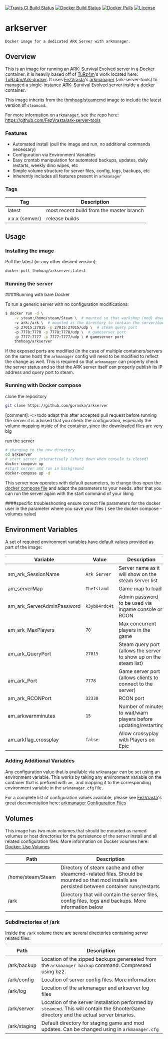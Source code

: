 [![Travis CI Build Status](https://img.shields.io/travis/thmhoag/arkserver/master?label=Travis%20CI&style=flat-square)](https://travis-ci.org/github/thmhoag/arkserver)
[![Docker Build Status](https://img.shields.io/docker/cloud/build/thmhoag/arkserver?style=flat-square)](https://hub.docker.com/r/thmhoag/arkserver/builds/)
[![Docker Pulls](https://img.shields.io/docker/pulls/thmhoag/arkserver.svg?style=flat-square)](https://hub.docker.com/r/thmhoag/arkserver/) 
[![License](https://img.shields.io/dub/l/vibe-d.svg?style=flat-square)](https://github.com/thmhoag/arkserver/blob/master/LICENSE)


# arkserver
```
Docker image for a dedicated ARK Server with arkmanager.
```

## Overview

This is an image for running an ARK: Survival Evolved server in a Docker container. It is heavily based off of [TuRz4m](https://github.com/TuRz4m)'s work located here: [TuRz4m/Ark-docker](https://github.com/TuRz4m/Ark-docker). It uses [FezVrasta](https://github.com/FezVrasta)'s [arkmanager](https://github.com/FezVrasta/ark-server-tools) (ark-server-tools) to managed a single-instance ARK: Survival Evolved server inside a docker container.

This image inherits from the [thmhoag/steamcmd](https://github.com/thmhoag/steamcmd) image to include the latest version of `steamcmd`.

For more information on `arkmanager`, see the repo here: https://github.com/FezVrasta/ark-server-tools

### Features
* Automated install (pull the image and run, no additional commands necessary)
* Configuration via Environment Variables
* Easy crontab manipulation for automated backups, updates, daily restarts, weekly dino wipes, etc
* Simple volume structure for server files, config, logs, backups, etc
* Inherently includes all features present in `arkmanager`

### Tags
| Tag | Description |
|--|--|
| latest | most recent build from the master branch |
| x.x.x (semver) | release builds |

## Usage

### Installing the image

Pull the latest (or any other desired version):
```bash
docker pull thmhoag/arkserver:latest
```

### Running the server
####Running with bare Docker

To run a generic server with no configuration modifications:
```bash
$ docker run -d \
    -v steam:/home/steam/Steam \  # mounted so that workshop (mod) downloads are persisted
    -v ark:/ark \  # mounted as the directory to contain the server/backup/log/config files
    -p 27015:27015 -p 27015:27015/udp \  # steam query port
    -p 7778:7778 -p 7778:7778/udp \  # gameserver port
    -p 7777:7777 -p 7777:7777/udp \ # gameserver port
    thmhoag/arkserver
```

If the exposed ports are modified (in the case of multiple containers/servers on the same host) the `arkmanager` config will need to be modified to reflect the change as well. This is required so that `arkmanager` can properly check the server status and so that the ARK server itself can properly publish its IP address and query port to steam.

### Running with Docker compose
clone the repository 
```bash
git clone https://github.com/gornoka/arkserver   
```
[comment]: <> todo adapt this after accepted pull request
before running the server it is advised that you check the configuration, especially the volume mapping inside of the container, since the downloaded files are very big


run the server 
```bash
# changing to the new directory
cd arkserver
# start server interactively (shuts down when console is closed)
docker-compose up 
#start server and run in background 
docker-compose up -d
```
This server now operates with default parameters, to change thos open the 
[docker compose file](/docker-compose.yaml) and adapt the parameters to your needs.
after that you can run the server again with the start command of your liking

####specific troubleshooting
ensure correct file parameters for the docker user in the parameter where you save your files ( see the docker compose - volumes value)


## Environment Variables

A set of required environment variables have default values provided as part of the image:

| Variable | Value | Description |
| - | - | - |
| am_ark_SessionName | `Ark Server` | Server name as it will show on the steam server list |
| am_serverMap | `TheIsland` | Game map to load |
| am_ark_ServerAdminPassword | `k3yb04rdc4t` | Admin password to be used via ingame console or RCON |
| am_ark_MaxPlayers | `70` | Max concurrent players in the game |
| am_ark_QueryPort | `27015` | Steam query port (allows the server to show up on the steam list) |
| am_ark_Port | `7778` | Game server port (allows clients to connect to the server) |
| am_ark_RCONPort | `32330` | RCON port |
| am_arkwarnminutes | `15` | Number of minutes to wait/warn players before updating/restarting |
| am_arkflag_crossplay | `false` | Allow crossyplay with Players on Epic |

### Adding Additional Variables

Any configuration value that is available via `arkmanager` can be set using an environment variable. This works by taking any environment variable on the container that is prefixed with `am_` and mapping it to the corresponding environment variable in the `arkmanager.cfg` file. 

For a complete list of configuration values available, please see [FezVrasta](https://github.com/FezVrasta)'s great documentation here: [arkmanager Configuration Files](https://github.com/FezVrasta/ark-server-tools#configuration-files)

## Volumes

This image has two main volumes that should be mounted as named volumes or host directories for the persistence of the server install and all related configuration files. More information on Docker volumes here: [Docker: Use Volumes](https://docs.docker.com/storage/volumes/)

| Path | Description |
| - | - |
| /home/steam/Steam | Directory of steam cache and other steamcmd-related files. Should be mounted so that mod installs are persisted between container runs/restarts |
| /ark | Directory that will contain the server files, config files, logs and backups. More information below |

### Subdirectories of /ark

Inside the `/ark` volume there are several directories containing server related files:

| Path | Description |
| - | - |
| /ark/backup | Location of the zipped backups genereated from the `arkmaanger backup` command. Compressed using bz2. |
| /ark/config | Location of server config files. More information: |
| /ark/log | Location of the arkmanager and arkserver log files |
| /ark/server | Location of the server installation performed by `steamcmd`. This will contain the ShooterGame directory and the actual server binaries. |
| /ark/staging | Default directory for staging game and mod updates. Can be changed using in `arkmanager.cfg` |
